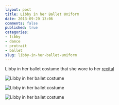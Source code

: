 ```yaml
---
layout: post
title: Libby in her Ballet Uniform
date: 2013-09-20 13:06
comments: false
published: true
categories: 
- libby
- dance
- protrait
- ballet 
slug: libby-in-her-ballet-uniform
---
```

Libby in her ballet costume that she wore to her [recital](/blog/2013/08/18/libby-dance-recital/)

![Libby in her ballet costume](http://media.eick.us/media/photographs/2013/2013-06-01/libby-ballet-1.jpg)

![Libby in her ballet costume](http://media.eick.us/media/photographs/2013/2013-06-01/libby-ballet-2.jpg)

![Libby in her ballet costume](http://media.eick.us/media/photographs/2013/2013-06-01/libby-ballet-3.jpg)
